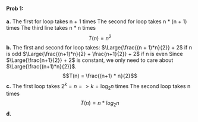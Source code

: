 #### Prob 1:

**a.**
The first for loop takes n + 1 times
The second for loop takes n * (n + 1) times
The third line takes n * n times
$$T(n) = n^2$$
**b.**
The first and second for loop takes:
$\Large{\frac{(n + 1)*n}{2}} + 2$ if n is odd
$\Large{\frac{(n+1)*n}{2} + \frac{n+1}{2}} + 2$ if n is even
Since $\Large{\frac{n+1}{2}} + 2$ is constant, we only need to care about $\Large{\frac{(n+1)*n}{2}}$.
$$T(n) = \frac{(n+1) * n}{2}$$ 
**c.**
The first loop takes $2^{k}= n => k = \log_2n$ times
The second loop takes n times
$$T(n) = n * log_2n$$
**d.**

